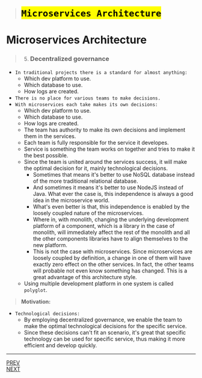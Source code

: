 > # <mark>`Microservices Architecture`</mark>

# Microservices Architecture

> 5.  ### Decentralized governance

-   `In traditional projects there is a standard for almost anything:`
    -   Which dev platform to use.
    -   Which database to use.
    -   How logs are created.
-   `There is no place for various teams to make decisions.`
-   `With microservices each take makes its own decisions:`
    -   Which dev platform to use.
    -   Which database to use.
    -   How logs are created.
    -   The team has authority to make its own decisions and implement them in the services.
    -   Each team is fully responsible for the service it developes.
    -   Service is something the team works on together and tries to make it the best possible.
    -   Since the team is united around the services success, it will make the optimal decision for it, mainly technological decisions.
        -   Sometimes that means it's better to use NoSQL database instead of the more traditional relational database.
        -   And sometimes it means it's better to use NodeJS instead of Java.
            What ever the case is, this independence is always a good idea in the microservice world.
        -   What's even better is that, this independence is enabled by the loosely coupled nature of the microservices.
        -   Where in, with monolith, changing the underlying development platform of a component, which is a library in the case of monolith,
            will immediately affect the rest of the monolith and all the other components libraries have to align themselves to the new platform.
        -   This is not the case with microservices. Since microservices are loosely coupled by definition, a change in one of them will have exactly zero effect on the other services. In fact, the other teams will probable not even know something has changed. This is a great advantage of this architecture style.
    -   Using multiple development platform in one system is called `polyglot`.

> **Motivation:**

-   `Technological decisions:`
    -   By employing decentralized governance, we enable the team to make the optimal technological decisions for the specific service.
    -   Since these decisions can't fit an scenario, it's great that specific technology can be used for specific service, thus making it more efficient and develop quickly.

---

[PREV](../03D/03D-smart-endpoints-and-dump-pipes.md) <span style="margin-left:85vw"></span> [NEXT](./03E-decentralized-governance.md)
